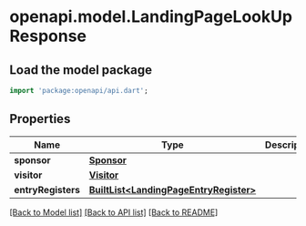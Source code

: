 # openapi.model.LandingPageLookUpResponse

## Load the model package
```dart
import 'package:openapi/api.dart';
```

## Properties
Name | Type | Description | Notes
------------ | ------------- | ------------- | -------------
**sponsor** | [**Sponsor**](Sponsor.md) |  | [optional] 
**visitor** | [**Visitor**](Visitor.md) |  | [optional] 
**entryRegisters** | [**BuiltList&lt;LandingPageEntryRegister&gt;**](LandingPageEntryRegister.md) |  | [optional] 

[[Back to Model list]](../README.md#documentation-for-models) [[Back to API list]](../README.md#documentation-for-api-endpoints) [[Back to README]](../README.md)


